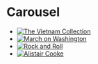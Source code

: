 # Carousel

- [![The Vietnam Collection](https://s3.amazonaws.com/openvault.wgbh.org/carousel/carousel_vietnam-q-80.jpg)](/collections/vietnam/interviews)
- [![March on Washington](https://s3.amazonaws.com/openvault.wgbh.org/carousel/carousel_march-q-80.jpg)](/collections/march_on_washington/ern-coverage)
- [![Rock and Roll](https://s3.amazonaws.com/openvault.wgbh.org/carousel/carousel_guitar-q-80.jpg)](/collections/rock_roll/interviews)
- [![Alistair Cooke](https://s3.amazonaws.com/openvault.wgbh.org/carousel/alistair_cooke_banner.jpg)](/collections/alistair-cooke)
